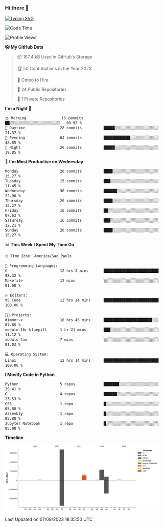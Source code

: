 ### Hi there 👋

<a href="https://git.io/typing-svg"><img src="https://readme-typing-svg.herokuapp.com?font=Fira+Code&duration=2000&pause=100&center=true&vCenter=true&multiline=true&width=720&height=175&lines=Gui's+are+a+lie%2C+they+are+just+front-ends+to+the+shell.;Through+the+shell%2C+I+gain+sudo.;Through+sudo%2C+I+gain+power.;Through+power%2C+I+gain+root.;Through+root%2C+my+chains+are+broken.;uid%3D0+shall+free+me...." alt="Typing SVG" /></a>


<!--START_SECTION:waka-->
![Code Time](http://img.shields.io/badge/Code%20Time-564%20hrs%2053%20mins-blue)

![Profile Views](http://img.shields.io/badge/Profile%20Views-0-blue)

**🐱 My GitHub Data** 

> 📦 167.4 kB Used in GitHub's Storage 
 > 
> 🏆 50 Contributions in the Year 2023
 > 
> 💼 Opted to Hire
 > 
> 📜 24 Public Repositories 
 > 
> 🔑 1 Private Repositories 
 > 
**I'm a Night 🦉** 

```text
🌞 Morning                13 commits          ██░░░░░░░░░░░░░░░░░░░░░░░   09.92 % 
🌆 Daytime                28 commits          █████░░░░░░░░░░░░░░░░░░░░   21.37 % 
🌃 Evening                64 commits          ████████████░░░░░░░░░░░░░   48.85 % 
🌙 Night                  26 commits          █████░░░░░░░░░░░░░░░░░░░░   19.85 % 
```
📅 **I'm Most Productive on Wednesday** 

```text
Monday                   20 commits          ████░░░░░░░░░░░░░░░░░░░░░   15.27 % 
Tuesday                  15 commits          ███░░░░░░░░░░░░░░░░░░░░░░   11.45 % 
Wednesday                30 commits          ██████░░░░░░░░░░░░░░░░░░░   22.90 % 
Thursday                 20 commits          ████░░░░░░░░░░░░░░░░░░░░░   15.27 % 
Friday                   10 commits          ██░░░░░░░░░░░░░░░░░░░░░░░   07.63 % 
Saturday                 16 commits          ███░░░░░░░░░░░░░░░░░░░░░░   12.21 % 
Sunday                   20 commits          ████░░░░░░░░░░░░░░░░░░░░░   15.27 % 
```


📊 **This Week I Spent My Time On** 

```text
🕑︎ Time Zone: America/Sao_Paulo

💬 Programming Languages: 
C                        12 hrs 2 mins       █████████████████████████   98.32 % 
Makefile                 12 mins             ░░░░░░░░░░░░░░░░░░░░░░░░░   01.68 % 

🔥 Editors: 
VS Code                  12 hrs 14 mins      █████████████████████████   100.00 % 

🐱‍💻 Projects: 
dimmer-x                 10 hrs 45 mins      ██████████████████████░░░   87.85 % 
modulo-16r-bluepill      1 hr 21 mins        ███░░░░░░░░░░░░░░░░░░░░░░   11.12 % 
modulo-4an               7 mins              ░░░░░░░░░░░░░░░░░░░░░░░░░   01.03 % 

💻 Operating System: 
Linux                    12 hrs 14 mins      █████████████████████████   100.00 % 
```

**I Mostly Code in Python** 

```text
Python                   5 repos             ███████░░░░░░░░░░░░░░░░░░   29.41 % 
C                        4 repos             ██████░░░░░░░░░░░░░░░░░░░   23.53 % 
CSS                      1 repo              █░░░░░░░░░░░░░░░░░░░░░░░░   05.88 % 
Assembly                 1 repo              █░░░░░░░░░░░░░░░░░░░░░░░░   05.88 % 
Jupyter Notebook         1 repo              █░░░░░░░░░░░░░░░░░░░░░░░░   05.88 % 
```



**Timeline**

![Lines of Code chart](https://raw.githubusercontent.com/Gedankenn/Gedankenn/main/assets/bar_graph.png)


 Last Updated on 07/09/2023 18:35:50 UTC
<!--END_SECTION:waka-->
